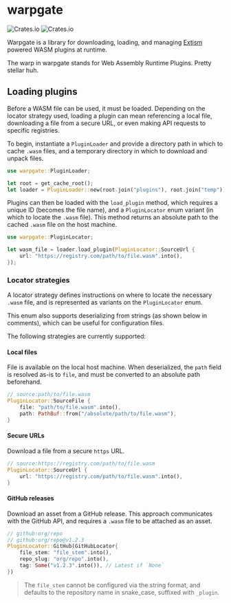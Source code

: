 # warpgate

![Crates.io](https://img.shields.io/crates/v/warpgate) ![Crates.io](https://img.shields.io/crates/d/warpgate)

Warpgate is a library for downloading, loading, and managing [Extism](https://extism.org/) powered WASM plugins at runtime.

The warp in warpgate stands for Web Assembly Runtime Plugins. Pretty stellar huh.

## Loading plugins

Before a WASM file can be used, it must be loaded. Depending on the locator strategy used, loading a plugin can mean referencing a local file, downloading a file from a secure URL, or even making API requests to specific registries.

To begin, instantiate a `PluginLoader` and provide a directory path in which to cache `.wasm` files, and a temporary directory in which to download and unpack files.

```rust
use warpgate::PluginLoader;

let root = get_cache_root();
let loader = PluginLoader::new(root.join("plugins"), root.join("temp"));
```

Plugins can then be loaded with the `load_plugin` method, which requires a unique ID (becomes the file name), and a `PluginLocator` enum variant (in which to locate the `.wasm` file). This method returns an absolute path to the cached `.wasm` file on the host machine.

```rust
use warpgate::PluginLocator;

let wasm_file = loader.load_plugin(PluginLocator::SourceUrl {
	url: "https://registry.com/path/to/file.wasm".into(),
});
```

### Locator strategies

A locator strategy defines instructions on where to locate the necessary `.wasm` file, and is represented as variants on the `PluginLocator` enum.

This enum also supports deserializing from strings (as shown below in comments), which can be useful for configuration files.

The following strategies are currently supported:

#### Local files

File is available on the local host machine. When deserialized, the `path` field is resolved as-is to `file`, and must be converted to an absolute path beforehand.

```rust
// source:path/to/file.wasm
PluginLocator::SourceFile {
	file: "path/to/file.wasm".into(),
	path: PathBuf::from("/absolute/path/to/file.wasm"),
}
```

#### Secure URLs

Download a file from a secure `https` URL.

```rust
// source:https://registry.com/path/to/file.wasm
PluginLocator::SourceUrl {
	url: "https://registry.com/path/to/file.wasm".into(),
}
```

#### GitHub releases

Download an asset from a GitHub release. This approach communicates with the GitHub API, and requires a `.wasm` file to be attached as an asset.

```rust
// github:org/repo
// github:org/repo@v1.2.3
PluginLocator::GitHub(GitHubLocator{
	file_stem: "file_stem".into(),
	repo_slug: "org/repo".into(),
	tag: Some("v1.2.3".into()), // Latest if `None`
})
```

> The `file_stem` cannot be configured via the string format, and defaults to the repository name in snake_case, suffixed with `_plugin`.
